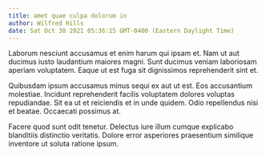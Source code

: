 ```yaml
---
title: amet quae culpa dolorum in
author: Wilfred Hills
date: Sat Oct 30 2021 05:36:15 GMT-0400 (Eastern Daylight Time)
---
```

Laborum nesciunt accusamus et enim harum qui ipsam et. Nam ut aut ducimus iusto laudantium maiores magni. Sunt ducimus veniam laboriosam aperiam voluptatem. Eaque ut est fuga sit dignissimos reprehenderit sint et.

 Quibusdam ipsum accusamus minus sequi ex aut ut est. Eos accusantium molestiae. Incidunt reprehenderit facilis voluptatem dolores voluptas repudiandae. Sit ea ut et reiciendis et in unde quidem. Odio repellendus nisi et beatae. Occaecati possimus at.

 Facere quod sunt odit tenetur. Delectus iure illum cumque explicabo blanditiis distinctio veritatis. Dolore error asperiores praesentium similique inventore ut soluta ratione ipsum.